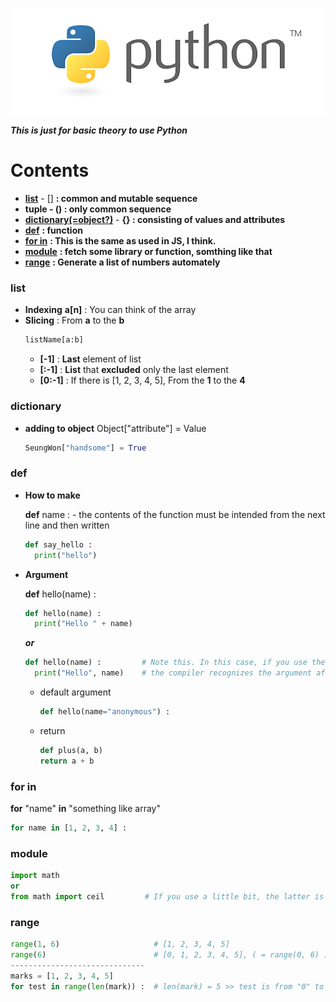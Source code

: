 <p align="center">
  <a href="https://www.python.org"><img src="https://raw.githubusercontent.com/willtheorangeguy/Python-Logo-Widgets/master/pythonlogogif.gif"/></a>
</p>

***This is just for basic theory to use Python***

# Contents
- [**list**](#list) - [] **: common and mutable sequence**
- **tuple - () : only common sequence**
- [**dictionary(=object?)**](#dictionary) - **{} : consisting of values and attributes**
- [**def**](#def) **: function**
- [**for in**](#for-in) **: This is the same as used in JS, I think.**
- [**module**](#module) **: fetch some library or function, somthing like that**
- [**range**](#range) **: Generate a list of numbers automately**

### list
- **Indexing** 
  **a[n]** : You can think of the array
- **Slicing** : From **a** to the **b**
  ```python
  listName[a:b]
  ```
  - **[-1]** : **Last** element of list
  - **[:-1]** : **List** that **excluded** only the last element
  - **[0:-1]** : If there is [1, 2, 3, 4, 5], From the **1** to the **4**


### dictionary
- **adding to object**
  Object["attribute"] = Value
  ```python
  SeungWon["handsome"] = True 
  ```

### def
- **How to make**

  **def** name : - the contents of the function must be intended from the next line and then written
  ```python
  def say_hello :
    print("hello")
  ```

- **Argument**

  **def** hello(name) :
  ```python
  def hello(name) :
    print("Hello " + name)
  ```
  ***or***
  ```python
  def hello(name) :         # Note this. In this case, if you use the low version of Python,
    print("Hello", name)    # the compiler recognizes the argument after ", " as a tuple.
  ```
  - default argument
    ```python
    def hello(name="anonymous") :
    ```
  - return
    ```python
    def plus(a, b)
    return a + b
    ```
### for in
**for** "name" **in** "something like array"
```python
for name in [1, 2, 3, 4] :
```
### module 
```python
import math
or
from math import ceil         # If you use a little bit, the latter is more recommended.

```
### range
```python
range(1, 6)                     # [1, 2, 3, 4, 5]
range(6)                        # [0, 1, 2, 3, 4, 5], ( = range(0, 6) )
------------------------------
marks = [1, 2, 3, 4, 5]
for test in range(len(mark)) :  # len(mark) = 5 >> test is from "0" to "4"
```
